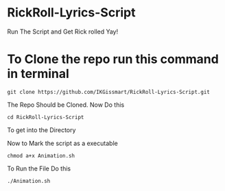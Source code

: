 # RickRoll-Lyrics-Script
Run The Script and Get Rick rolled 
Yay!
# To Clone the repo run this command in terminal 
```
git clone https://github.com/IKGissmart/RickRoll-Lyrics-Script.git
```
The Repo Should be Cloned. 
Now Do this 
``` 
cd RickRoll-Lyrics-Script
```
To get into the Directory 

Now to Mark the script as a executable 
```
chmod a+x Animation.sh
``` 
To Run the File Do this 
```
./Animation.sh
```

